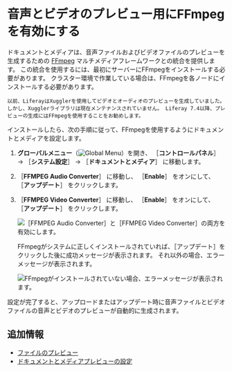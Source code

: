 # 音声とビデオのプレビュー用にFFmpegを有効にする

ドキュメントとメディアは、音声ファイルおよびビデオファイルのプレビューを生成するための [FFmpeg](http://ffmpeg.org/) マルチメディアフレームワークとの統合を提供します。 この統合を使用するには、最初にサーバーにFFmpegをインストールする必要があります。 クラスター環境で作業している場合は、FFmpegを各ノードにインストールする必要があります。

```{note}
以前、LiferayはXugglerを使用してビデオとオーディオのプレビューを生成していました。 しかし、Xugglerライブラリは現在メンテナンスされていません。 Liferay 7.4以降、プレビューの生成にはFFmpegを使用することをお勧めします。
```

インストールしたら、次の手順に従って、FFmpegを使用するようにドキュメントとメディアを設定します。

1. **グローバルメニュー**（![Global Menu](../../../images/icon-applications-menu.png)）を開き、 ［**コントロールパネル**］ &rarr; ［**システム設定**］ &rarr; ［**ドキュメントとメディア**］ に移動します。

1. ［**FFMPEG Audio Converter**］ に移動し、 ［**Enable**］ をオンにして、 ［**アップデート**］ をクリックします。

1. ［**FFMPEG Video Converter**］ に移動し、 ［**Enable**］ をオンにして、 ［**アップデート**］ をクリックします。

   ![［FFMPEG Audio Converter］と［FFMPEG Video Converter］の両方を有効にします。](./enabling-ffmpeg-for-audio-and-video-previews/images/01.png)

   FFmpegがシステムに正しくインストールされていれば、［アップデート］をクリックした後に成功メッセージが表示されます。 それ以外の場合、エラーメッセージが表示されます。

   ![FFmpegがインストールされていない場合、エラーメッセージが表示されます。](./enabling-ffmpeg-for-audio-and-video-previews/images/02.png)

設定が完了すると、アップロードまたはアップデート時に音声ファイルとビデオファイルの音声とビデオのプレビューが自動的に生成されます。

<a name="additional-information" />

## 追加情報

* [ファイルのプレビュー](../uploading-and-managing/previewing-files.md)
* [ドキュメントとメディアプレビューの設定](./configuring-documents-and-media-previews.md)
